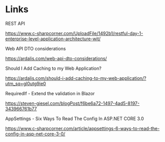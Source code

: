 # Links

REST API

https://www.c-sharpcorner.com/UploadFile/1492b1/restful-day-1-enterprise-level-application-architecture-wit/


Web API DTO considerations

https://ardalis.com/web-api-dto-considerations/


Should I Add Caching to my Web Application?

https://ardalis.com/should-i-add-caching-to-my-web-application/?utm_sq=gl0utg9ie0


RequiredIf - Extend the validation in Blazor

https://steven-giesel.com/blogPost/f6be6a72-1497-4ad5-8197-343966761b77


AppSettings - Six Ways To Read The Config In ASP.NET CORE 3.0

https://www.c-sharpcorner.com/article/appsettings-6-ways-to-read-the-config-in-asp-net-core-3-0/
